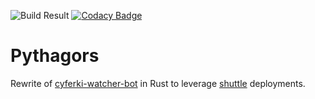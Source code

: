 ![Build Result](https://github.com/Kryszak/pythagors/actions/workflows/test.yml/badge.svg)
[![Codacy Badge](https://app.codacy.com/project/badge/Grade/1dc1711a57c1423e81b6ffb027b61dd7)](https://www.codacy.com/gh/Kryszak/pythagors/dashboard?utm_source=github.com&amp;utm_medium=referral&amp;utm_content=Kryszak/pythagors&amp;utm_campaign=Badge_Grade)

# Pythagors
Rewrite of [cyferki-watcher-bot](https://github.com/Kryszak/cyferki-watcher-bot) in Rust to leverage 
[shuttle](https://www.shuttle.rs/) deployments.
